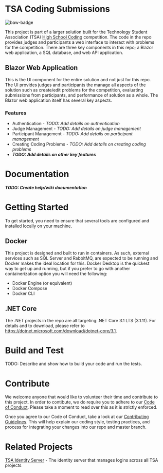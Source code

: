 # TSA Coding Submissions
![baw-badge]

This project is part of a larger solution built for the Technology Student Association (TSA) [High School Coding][tsa-hs-competitions] competition.
The code in the repo provides judges and participants a web interface to interact with problems for the competition.
There are three key components in this repo; a Blazor web application, a SQL database, and web API application.

## Blazor Web Application
This is the UI component for the entire solution and not just for this repo.
The UI provides judges and participants the manage all aspects of the solution such as create/edit problems for the competition, evaluating submissions from participants, and performance of solution as a whole.
The Blazor web application itself has several key aspects.

### Features
- Authentication - *TODO: Add details on authentication*
- Judge Management - *TODO: Add details on judge management*
- Participant Management - *TODO: Add details on participant management*
- Creating Coding Problems - *TODO: Add details on creating coding problems*
- ***TODO: Add details on other key features***

# Documentation
***TODO: Create help/wiki documentation***

# Getting Started
To get started, you need to ensure that several tools are configured and installed locally on your machine.

## Docker
This project is designed and built to run in containers.
As such, external services such as SQL Server and RabbitMQ, are expected to be running and Docker makes the ideal location for this.
Docker Desktop is the quickest way to get up and running, but if you prefer to go with another containerization option you will need the following:

- Docker Engine (or equivalent)
- Docker Compose
- Docker CLI

## .NET Core
The .NET projects in the repo are all targeting .NET Core 3.1 LTS (3.1.11).
For details and to download, please refer to https://dotnet.microsoft.com/download/dotnet-core/3.1.

# Build and Test
TODO: Describe and show how to build your code and run the tests. 

# Contribute
We welcome anyone that would like to volunteer their time and contribute to this project.
In order to contibute, we do require you to adhere to our [Code of Conduct][cod]. Please take a moment to read over this as it is strictly enforced.

Once you agree to our Code of Conduct, take a look at our [Contributing Guidelines][cg].
This will help explain our coding style, testing practices, and process for integrating your changes into our repo and master branch.

# Related Projects
[TSA Identity Server][tsa-identity-server] - The identity server that manages logins across all TSA projects

<!-- BADGES -->
[baw-badge]: https://github.com/tj-cappelletti/tsa-coding-submissions/workflows/build-application-workflow/badge.svg "current status"
[baw-master-branch-badge]: https://github.com/tj-cappelletti/tsa-coding-submissions/workflows/build-application-workflow/badge.svg?branch=master "master branch status"
[baw-pull-request-badge]: https://github.com/tj-cappelletti/tsa-coding-submissions/workflows/build-application-workflow/badge.svg?event=pull_request

<!-- LINKS -->
[cg]: CONTRIBUTING.md "Contributing Guidelines"
[cod]: CODE_OF_CONDUCT.md "Code of Conduct"
[tsa-hs-competitions]: https://tsaweb.org/competitions-programs/tsa/high-school-competitions "TSA High School Competitions"
[tsa-identity-server]: https://github.com/tj-cappelletti/tsa-identity-server "TSA Identity Server"
